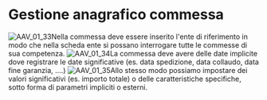 # Gestione anagrafico commessa
![AAV_01_33](https://doc.smeup.com/immagini/AAV_01_00/AAV_01_33.png)Nella commessa deve essere inserito l'ente di riferimento in modo che nella scheda ente si possano interrogare tutte le commesse di sua competenza.
![AAV_01_34](https://doc.smeup.com/immagini/AAV_01_00/AAV_01_34.png)La commessa deve avere delle date implicite dove registrare le date significative (es. data spedizione, data collaudo, data fine garanzia, ....)
![AAV_01_35](https://doc.smeup.com/immagini/AAV_01_00/AAV_01_35.png)Allo stesso modo possiamo impostare dei valori significativi (es. importo totale) o delle caratteristiche specifiche, sotto forma di parametri impliciti o esterni.
